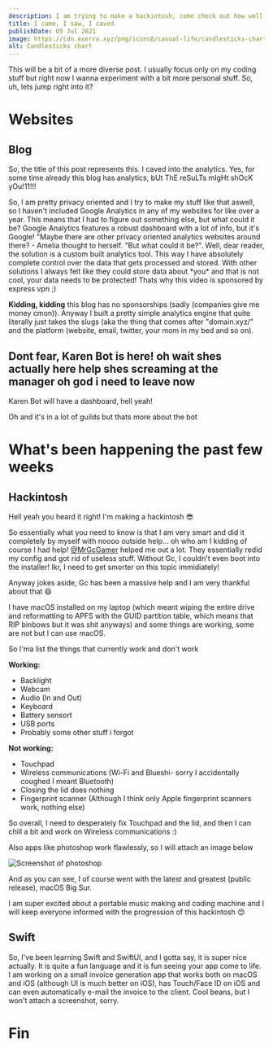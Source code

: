 ```yaml
---
description: I am trying to make a hackintosh, come check out how well I am doing.
title: I came, I saw, I caved
publishDate: 05 Jul 2021
image: https://cdn.exerra.xyz/png/icons8/casual-life/candlesticks-chart_512x412.png
alt: Candlesticks chart
---
```

This will be a bit of a more diverse post. I usually focus only on my coding stuff but right now I wanna experiment with a bit more personal stuff. So, uh, lets jump right into it?

# Websites

## Blog

So, the title of this post represents this. I caved into the analytics. Yes, for some time already this blog has analytics, bUt ThE reSuLTs mIgHt shOcK yOu!11!!!

So, I am pretty privacy oriented and I try to make my stuff like that aswell, so I haven't included Google Analytics in any of my websites for like over a year. This means that I had to figure out something else, but what could it be? Google Analytics features a robust dashboard with a lot of info, but it's Google! "Maybe there are other privacy oriented analytics websites around there? - Amelia thought to herself. "But what could it be?". Well, dear reader, the solution is a custom built analytics tool. This way I have absolutely complete control over the data that gets processed and stored. With other solutions I always felt like they could store data about \*you\* and that is not cool, your data needs to be protected! Thats why this video is sponsored by express vpn ;)

**Kidding, kidding** this blog has no sponsorships (sadly (companies give me money cmon)). Anyway I built a pretty simple analytics engine that quite literally just takes the slugs (aka the thing that comes after "domain.xyz/" and the platform (website, email, twitter, your mom in my bed and so on).

## Dont fear, Karen Bot is here! oh wait shes actually here help shes screaming at the manager oh god i need to leave now

Karen Bot will have a dashboard, hell yeah!

Oh and it's in a lot of guilds but thats more about the bot

# What's been happening the past few weeks

## Hackintosh

Hell yeah you heard it right! I'm making a hackintosh 😎

So essentially what you need to know is that I am very smart and did it completely by myself with noooo outside help... oh who am I kidding of course I had help! [@MrGcGamer](https://github.com/MrGcGamer) helped me out a lot. They essentially redid my config and got rid of useless stuff. Without Gc, I couldn't even boot into the installer! Ikr, I need to get smorter on this topic immidiately!

Anyway jokes aside, Gc has been a massive help and I am very thankful about that 😄

I have macOS installed on my laptop (which meant wiping the entire drive and reformatting to APFS with the GUID partition table, which means that RIP binbows but it was shit anyways) and some things are working, some are not but I can use macOS.

So I'ma list the things that currently work and don't work

**Working:**

* Backlight
* Webcam
* Audio (In and Out)
* Keyboard
* Battery sensort
* USB ports
* Probably some other stuff i forgot

**Not working:**

* Touchpad
* Wireless communications (Wi-Fi and Blueshi- sorry I accidentally coughed I meant Bluetooth)
* Closing the lid does nothing
* Fingerprint scanner (Although I think only Apple fingerprint scanners work, nothing else)

So overall, I need to desperately fix Touchpad and the lid, and then I can chill a bit and work on Wireless communications :)

Also apps like photoshop work flawlessly, so I will attach an image below

![Screenshot of photoshop](https://cdn.discordapp.com/attachments/826542174085709984/861634723037315072/Screen_Shot_2021-07-05_at_18.47.43.png "Photoshop in a hackintosh")

And as you can see, I of course went with the latest and greatest (public release), macOS Big Sur.

I am super excited about a portable music making and coding machine and I will keep everyone informed with the progression of this hackintosh 😊

## Swift

So, I've been learning Swift and SwiftUI, and I gotta say, it is super nice actually. It is quite a fun language and it is fun seeing your app come to life. I am working on a small invoice generation app that works both on macOS and iOS (although UI is much better on iOS), has Touch/Face ID on iOS and can even automatically e-mail the invoice to the client. Cool beans, but I won't attach a screenshot, sorry.

# **Fin**